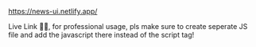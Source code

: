 https://news-ui.netlify.app/ <br>

Live Link ☝🏻, for professional usage, pls make sure to create seperate JS file and add the javascript there instead of the script tag!
